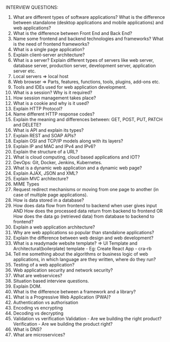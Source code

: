 INTERVIEW QUESTIONS:

1. What are different types of software applications? What is the difference between standalone (desktop applications and mobile applications) and web applications?
2. What is the difference between Front End and Back End?
3. Name some frontend and backend technologies and frameworks? What is the need of frontend frameworks?
4. What is a single page application?
5. Explain client-server architecture?
6. What is a server? Explain different types of servers like web server, database server, production server, development server, application server etc.
7. Local servers => local host
8. Web browser => Parts, features, functions, tools, plugins, add-ons etc.
9. Tools and IDEs used for web application development.
10. What is a session? Why is it required?
11. How session management takes place?
12. What is a cookie and why is it used?
13. Explain HTTP Protocol?
14. Name different HTTP response codes?
15. Explain the meaning and differences between: GET, POST, PUT, PATCH and DELETE?
16. What is API and explain its types?
17. Explain REST and SOAP APIs?
18. Explain OSI and TCP/IP models along with its layers?
19. Explain IP and MAC and IPv4 and IPv6?
20. Explain the structure of a URL?
21. What is cloud computing, cloud based applications and IOT?
22. DevOps: Git, Docker, Jenkins, Kubernetes.
23. What is a dynamic web application and a dynamic web page?
24. Explain AJAX, JSON and XML?
25. Explain MVC architecture?
26. MIME Types
27. Request redirect mechanisms or moving from one page to another (in case of multiple page applications).
28. How is data stored in a database?
29. How does data flow from frontend to backend when user gives input AND How does the processed data return from backend to frontend OR How does the data go (retrieved data) from database to backend to frontend?
30. Explain a web application architecture?
31. Why are web applications so popular than standalone applications?
32. Explain the difference between web design and web development?
33. What is a readymade website template? => UI Template and Architectural(boilerplate) template - Eg: Create React App - cra-rb
34. Tell me something about the algorithms or business logic of web applications, in which language are they written, where do they run?
35. Testing of a web application?
36. Web application security and network security?
37. What are webservices?
38. Situation based interview questions.
39. Explain DOM.
40. What is the difference between a framework and a library?
41. What is a Progressive Web Application (PWA)?
42. Authentication vs authorisation
43. Encoding vs encrypting
44. Decoding vs decrypting
45. Validation vs verification
    Validation - Are we building the right product?
    Verification - Are we building the product right?
46. What is DNS?
47. What are microservices?
